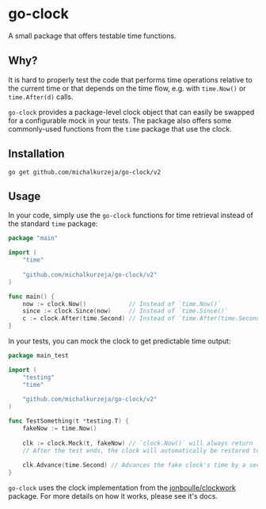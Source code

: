 # go-clock
A small package that offers testable time functions.

## Why?
It is hard to properly test the code that performs time operations relative to the current time
or that depends on the time flow, e.g. with `time.Now()` or `time.After(d)` calls.

`go-clock` provides a package-level clock object that can easily be swapped for a configurable mock in your tests.
The package also offers some commonly-used functions from the `time` package that use the clock.

## Installation
```shell script
go get github.com/michalkurzeja/go-clock/v2
```

## Usage
In your code, simply use the `go-clock` functions for time retrieval instead of the standard `time` package:

```go
package "main"

import (
	"time"
	
	"github.com/michalkurzeja/go-clock/v2"
)

func main() {
	now := clock.Now()            // Instead of `time.Now()`
	since := clock.Since(now)     // Instead of `time.Since()`
	c := clock.After(time.Second) // Instead of `time.After(time.Second)`
}
```

In your tests, you can mock the clock to get predictable time output:

```go
package main_test

import (
	"testing"
	"time"
	
	"github.com/michalkurzeja/go-clock/v2"
)

func TestSomething(t *testing.T) {
	fakeNow := time.Now()
	
	clk := clock.Mock(t, fakeNow) // `clock.Now()` will always return `fakeNow` time.
	// After the test ends, the clock will automatically be restored to real clock.
	
	clk.Advance(time.Second) // Advances the fake clock's time by a second.
}
```

`go-clock` uses the clock implementation from the [jonboulle/clockwork](https://github.com/jonboulle/clockwork) package.
For more details on how it works, please see it's docs.
